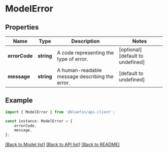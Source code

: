# ModelError


## Properties

Name | Type | Description | Notes
------------ | ------------- | ------------- | -------------
**errorCode** | **string** | A code representing the type of error. | [optional] [default to undefined]
**message** | **string** | A human-readable message describing the error. | [default to undefined]

## Example

```typescript
import { ModelError } from '@bluefin/api-client';

const instance: ModelError = {
    errorCode,
    message,
};
```

[[Back to Model list]](../README.md#documentation-for-models) [[Back to API list]](../README.md#documentation-for-api-endpoints) [[Back to README]](../README.md)
